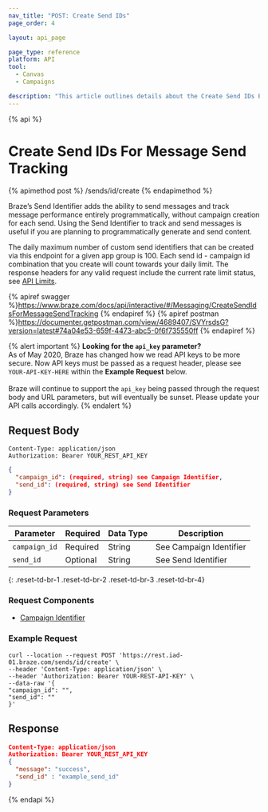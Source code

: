 ```yaml
---
nav_title: "POST: Create Send IDs"
page_order: 4

layout: api_page

page_type: reference
platform: API
tool:
  - Canvas
  - Campaigns

description: "This article outlines details about the Create Send IDs Braze endpoint."
---
```

{% api %}
# Create Send IDs For Message Send Tracking
{% apimethod post %}
/sends/id/create
{% endapimethod %}

Braze’s Send Identifier adds the ability to send messages and track message performance entirely programmatically, without campaign creation for each send. Using the Send Identifier to track and send messages is useful if you are planning to programmatically generate and send content.

The daily maximum number of custom send identifiers that can be created via this endpoint for a given app group is 100. Each send id - campaign id combination that you create will count towards your daily limit. The response headers for any valid request include the current rate limit status, see [API Limits]({{site.baseurl}}/api/basics/#api-limits).


{% apiref swagger %}https://www.braze.com/docs/api/interactive/#/Messaging/CreateSendIdsForMessageSendTracking {% endapiref %}
{% apiref postman %}https://documenter.getpostman.com/view/4689407/SVYrsdsG?version=latest#74a04e53-659f-4473-abc5-0f6f735550ff {% endapiref %}

{% alert important %}
__Looking for the `api_key` parameter?__<br>As of May 2020, Braze has changed how we read API keys to be more secure. Now API keys must be passed as a request header, please see `YOUR-API-KEY-HERE` within the __Example Request__ below.<br><br>Braze will continue to support the `api_key` being passed through the request body and URL parameters, but will eventually be sunset. Please update your API calls accordingly.
{% endalert %}


## Request Body

```
Content-Type: application/json
Authorization: Bearer YOUR_REST_API_KEY
```

```json
{
  "campaign_id": (required, string) see Campaign Identifier,
  "send_id": (required, string) see Send Identifier
}
```

### Request Parameters

| Parameter | Required | Data Type | Description |
| --------- | ---------| --------- | ----------- |
|`campaign_id`|Required|String|See Campaign Identifier|
|`send_id`| Optional | String | See Send Identifier |
{: .reset-td-br-1 .reset-td-br-2 .reset-td-br-3  .reset-td-br-4}

### Request Components
- [Campaign Identifier]({{site.baseurl}}/api/identifier_types/)

### Example Request
```
curl --location --request POST 'https://rest.iad-01.braze.com/sends/id/create' \
--header 'Content-Type: application/json' \
--header 'Authorization: Bearer YOUR-REST-API-KEY' \
--data-raw '{
"campaign_id": "",
"send_id": ""
}'
```

## Response

```json
Content-Type: application/json
Authorization: Bearer YOUR_REST_API_KEY
{
  "message": "success",
  "send_id" : "example_send_id"
}
```

{% endapi %}
